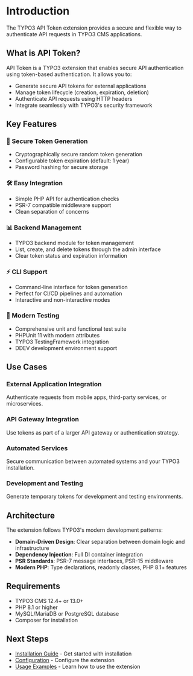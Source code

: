 # Introduction

The TYPO3 API Token extension provides a secure and flexible way to authenticate API requests in TYPO3 CMS applications.

## What is API Token?

API Token is a TYPO3 extension that enables secure API authentication using token-based authentication. It allows you to:

- Generate secure API tokens for external applications
- Manage token lifecycle (creation, expiration, deletion)
- Authenticate API requests using HTTP headers
- Integrate seamlessly with TYPO3's security framework

## Key Features

### 🔐 Secure Token Generation
- Cryptographically secure random token generation
- Configurable token expiration (default: 1 year)
- Password hashing for secure storage

### 🛠 Easy Integration
- Simple PHP API for authentication checks
- PSR-7 compatible middleware support
- Clean separation of concerns

### 📊 Backend Management
- TYPO3 backend module for token management
- List, create, and delete tokens through the admin interface
- Clear token status and expiration information

### ⚡ CLI Support
- Command-line interface for token generation
- Perfect for CI/CD pipelines and automation
- Interactive and non-interactive modes

### 🧪 Modern Testing
- Comprehensive unit and functional test suite
- PHPUnit 11 with modern attributes
- TYPO3 TestingFramework integration
- DDEV development environment support

## Use Cases

### External Application Integration
Authenticate requests from mobile apps, third-party services, or microservices.

### API Gateway Integration
Use tokens as part of a larger API gateway or authentication strategy.

### Automated Services
Secure communication between automated systems and your TYPO3 installation.

### Development and Testing
Generate temporary tokens for development and testing environments.

## Architecture

The extension follows TYPO3's modern development patterns:

- **Domain-Driven Design**: Clear separation between domain logic and infrastructure
- **Dependency Injection**: Full DI container integration
- **PSR Standards**: PSR-7 message interfaces, PSR-15 middleware
- **Modern PHP**: Type declarations, readonly classes, PHP 8.1+ features

## Requirements

- TYPO3 CMS 12.4+ or 13.0+
- PHP 8.1 or higher
- MySQL/MariaDB or PostgreSQL database
- Composer for installation

## Next Steps

- [Installation Guide](Installation.md) - Get started with installation
- [Configuration](Configuration.md) - Configure the extension
- [Usage Examples](Usage.md) - Learn how to use the extension
